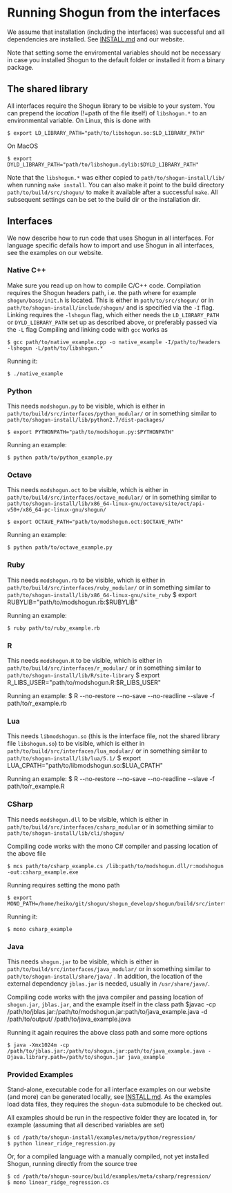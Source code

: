 Running Shogun from the interfaces
==================================

We assume that installation (including the interfaces) was successful and all
dependencies are installed. See [INSTALL.md](INSTALL.md) and our website.

Note that setting some the enviromental variables should not be necessary in case
you installed Shogun to the default folder or installed it from a binary package.

## The shared library
All interfaces require the Shogun library to be visible to your system.
You can prepend the *location* (!=path of the file itself) of `libshogun.*` to an environmental variable. On Linux, this is done with

    $ export LD_LIBRARY_PATH="path/to/libshogun.so:$LD_LIBRARY_PATH"

On MacOS

    $ export DYLD_LIBRARY_PATH="path/to/libshogun.dylib:$DYLD_LIBRARY_PATH"

Note that the `libshogun.*` was either copied to `path/to/shogun-install/lib/` when
running `make install`. You can also make it point to the build directory
 `path/to/build/src/shogun/` to make it available after a successful `make`.
All subsequent settings can be set to the build dir or the installation dir.

## Interfaces

We now describe how to run code that uses Shogun in all interfaces. For language
specific defails how to import and use Shogun in all interfaces, see the
examples on our website.

### Native C++
Make sure you read up on how to compile C/C++ code. Compilation requires the Shogun headers path, i.e. the path where for example `shogun/base/init.h` is located. This is either in `path/to/src/shogun/` or in `path/to/shogun-install/include/shogun/` and is specified  via the `-I` flag. Linking requires the `-lshogun` flag, which either needs the `LD_LIBRARY_PATH` or `DYLD_LIBRARY_PATH` set up as described above, or preferably passed via the `-L` flag
Compiling and linking code with `gcc` works as

    $ gcc path/to/native_example.cpp -o native_example -I/path/to/headers -lshogun -L/path/to/libshogun.*

Running it:

    $ ./native_example

### Python
This needs `modshogun.py` to be visible, which is either in `path/to/build/src/interfaces/python_modular/` or in something similar to `path/to/shogun-install/lib/python2.7/dist-packages/`

    $ export PYTHONPATH="path/to/modshogun.py:$PYTHONPATH"

Running an example:

    $ python path/to/python_example.py

### Octave
This needs `modshogun.oct` to be visible, which is either in `path/to/build/src/interfaces/octave_modular/` or in something similar to `path/to/shogun-install/lib/x86_64-linux-gnu/octave/site/oct/api-v50+/x86_64-pc-linux-gnu/shogun/`

    $ export OCTAVE_PATH="path/to/modshogun.oct:$OCTAVE_PATH"

Running an example:

    $ python path/to/octave_example.py

### Ruby
This needs `modshogun.rb` to be visible, which is either in `path/to/build/src/interfaces/ruby_modular/` or in something similar to `path/to/shogun-install/lib/x86_64-linux-gnu/site_ruby`
    $ export RUBYLIB="path/to/modshogun.rb:$RUBYLIB"

Running an example:

    $ ruby path/to/ruby_example.rb

### R
This needs `modshogun.R` to be visible, which is either in `path/to/build/src/interfaces/r_modular/` or in something similar to `path/to/shogun-install/lib/R/site-library`
    $ export R_LIBS_USER="path/to/modshogun.R:$R_LIBS_USER"

Running an example:
    $ R --no-restore --no-save --no-readline --slave -f path/to/r_example.rb

### Lua
This needs `libmodshogun.so` (this is the interface file, not the shared library file `libshogun.so`) to be visible, which is either in `path/to/build/src/interfaces/lua_modular/` or in something similar to `path/to/shogun-install/lib/lua/5.1/`
    $ export LUA_CPATH="path/to/libmodshogun.so:$LUA_CPATH"

Running an example:
    $ R --no-restore --no-save --no-readline --slave -f path/to/r_example.R

### CSharp
This needs `modshogun.dll` to be visible, which is either in `path/to/build/src/interfaces/csharp_modular` or in something similar to `path/to/shogun-install/lib/cli/shogun/`

Compiling code works with the mono C# compiler and passing location of the above file

    $ mcs path/to/csharp_example.cs /lib:path/to/modshogun.dll/r:modshogun -out:csharp_example.exe

Running requires setting the mono path

    $ export MONO_PATH=/home/heiko/git/shogun/shogun_develop/shogun/build/src/interfaces/csharp_modular:$MONO_PATH

Running it:

    $ mono csharp_example

### Java
This needs `shogun.jar` to be visible, which is either in `path/to/build/src/interfaces/java_modular/` or in something similar to `path/to/shogun-install/share/java/` .
In addition, the location of the external dependency `jblas.jar` is needed,
usually in `/usr/share/java/`.

Compiling code works with the java compiler and passing location of `shogun.jar`,
`jblas.jar`, and the example itself in the class path
    $javac -cp /path/to/jblas.jar:/path/to/modshogun.jar:path/to/java_example.java -d /path/to/output/ /path/to/java_example.java
					
Running it again requires the above class path and some more options

    $ java -Xmx1024m -cp /path/to/jblas.jar:/path/to/shogun.jar:path/to/java_example.java -Djava.library.path=/path/to/shogun.jar java_example
    
### Provided Examples
Stand-alone, executable code for all interface examples on our website (and more) can be generated locally, see [INSTALL.md](INSTALL.md). As the examples load data files, they requires the `shogun-data` submodule to be checked out.

All examples should be run in the respective folder they are located in, for example (assuming that all described variables are set)

    $ cd /path/to/shogun-install/examples/meta/python/regression/
    $ python linear_ridge_regression.py
    
Or, for a compiled language with a manually compiled, not yet installed Shogun, running directly from the source tree

    $ cd /path/to/shogun-source/build/examples/meta/csharp/regression/
    $ mono linear_ridge_regression.cs
